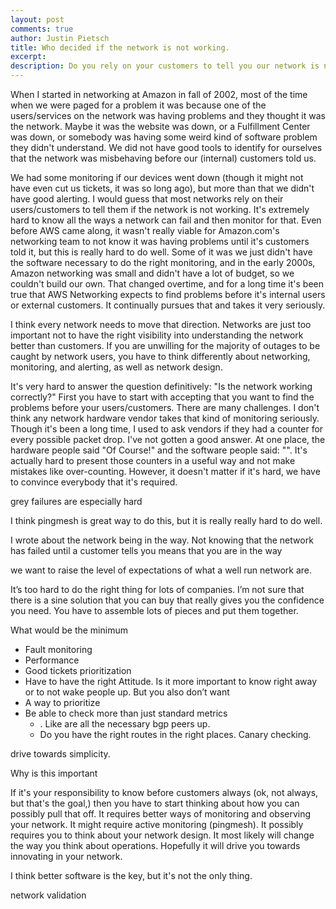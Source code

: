 ```yaml
---
layout: post
comments: true
author: Justin Pietsch
title: Who decided if the network is not working.
excerpt: 
description: Do you rely on your customers to tell you our network is not working or do you take responsibility for network health?
---
```


When I started in networking at Amazon in fall of 2002, most of the time when we were paged for a problem it was because one of the users/services on the network was having problems and they thought it was the network. Maybe it was the website was down, or a Fulfillment Center was down, or somebody was having some weird kind of software problem they didn't understand. We did not have good tools to identify for ourselves that the network was misbehaving before our (internal) customers told us.

We had some monitoring if our devices went down (though it might not have even cut us tickets, it was so long ago), but more than that we didn't have good alerting. I would guess that most networks rely on their users/customers to tell them if the network is not working. It's extremely hard to know all the ways a network can fail and then monitor for that. Even before AWS came along, it wasn't really viable for Amazon.com's networking team to not know it was having problems until it's customers told it, but this is really hard to do well. Some of it was we just didn't have the software necessary to do the right monitoring, and in the early 2000s, Amazon networking was small and didn't have a lot of budget, so we couldn't build our own. That changed overtime, and for a long time it's been true that AWS Networking expects to find problems before it's internal users or external customers. It continually pursues that and takes it very seriously.

I think every network needs to move that direction. Networks are just too important not to have the right visibility into understanding the network better than customers. If you are unwilling for the majority of outages to be caught by network users, you have to think differently about networking, monitoring, and alerting, as well as network design.

It's very hard to answer the question definitively: "Is the network working correctly?" First you have to start with accepting that you want to find the problems before your users/customers. 
There are many challenges. I don't think any network hardware vendor takes that kind of monitoring seriously. Though it's been a long time, I used to ask vendors if they had a counter for every possible packet drop. I've not gotten a good answer. At one place, the hardware people said "Of Course!" and the software people said: "". It's actually hard to present those counters in a useful way and not make mistakes like over-counting. However, it doesn't matter if it's hard, we have to convince everybody that it's required.

grey failures are especially hard

I think pingmesh is great way to do this, but it is really really hard to do well.


I wrote about the network being in the way. Not knowing that the network has failed until a customer tells you means that you are in the way


we want to raise the level of expectations of what a well run network are.

It’s too hard to do the right thing for lots of companies. I’m not sure that there is a sine solution that you can buy that really gives you the confidence you need. You have to assemble lots of pieces and put them together. 

What would be the minimum
- Fault monitoring 
- Performance
- Good tickets prioritization
- Have to have the right Attitude. Is it more important to know right away or to not wake people up. But you also don’t want 
- A way to prioritize
- Be able to check more than just standard metrics
	- . Like are all the necessary bgp peers up. 
	- Do you have the right routes in the right places. Canary checking. 

drive towards simplicity.

Why is this important

If it's your responsibility to know before customers always (ok, not always, but that's the goal,) then you have to start thinking about how you can possibly pull that off. It requires better ways of monitoring and observing your network. It might require active monitoring (pingmesh). It possibly requires you to think about your network design. It most likely will change the way you think about operations. Hopefully it will drive you towards innovating in your network.

I think better software is the key, but it's not the only thing.

network validation